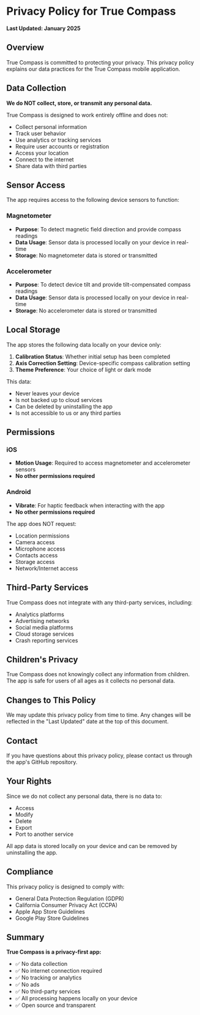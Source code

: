 # Privacy Policy for True Compass

**Last Updated: January 2025**

## Overview

True Compass is committed to protecting your privacy. This privacy policy explains our data practices for the True Compass mobile application.

## Data Collection

**We do NOT collect, store, or transmit any personal data.**

True Compass is designed to work entirely offline and does not:
- Collect personal information
- Track user behavior
- Use analytics or tracking services
- Require user accounts or registration
- Access your location
- Connect to the internet
- Share data with third parties

## Sensor Access

The app requires access to the following device sensors to function:

### Magnetometer
- **Purpose**: To detect magnetic field direction and provide compass readings
- **Data Usage**: Sensor data is processed locally on your device in real-time
- **Storage**: No magnetometer data is stored or transmitted

### Accelerometer
- **Purpose**: To detect device tilt and provide tilt-compensated compass readings
- **Data Usage**: Sensor data is processed locally on your device in real-time
- **Storage**: No accelerometer data is stored or transmitted

## Local Storage

The app stores the following data locally on your device only:

1. **Calibration Status**: Whether initial setup has been completed
2. **Axis Correction Setting**: Device-specific compass calibration setting
3. **Theme Preference**: Your choice of light or dark mode

This data:
- Never leaves your device
- Is not backed up to cloud services
- Can be deleted by uninstalling the app
- Is not accessible to us or any third parties

## Permissions

### iOS
- **Motion Usage**: Required to access magnetometer and accelerometer sensors
- **No other permissions required**

### Android
- **Vibrate**: For haptic feedback when interacting with the app
- **No other permissions required**

The app does NOT request:
- Location permissions
- Camera access
- Microphone access
- Contacts access
- Storage access
- Network/Internet access

## Third-Party Services

True Compass does not integrate with any third-party services, including:
- Analytics platforms
- Advertising networks
- Social media platforms
- Cloud storage services
- Crash reporting services

## Children's Privacy

True Compass does not knowingly collect any information from children. The app is safe for users of all ages as it collects no personal data.

## Changes to This Policy

We may update this privacy policy from time to time. Any changes will be reflected in the "Last Updated" date at the top of this document.

## Contact

If you have questions about this privacy policy, please contact us through the app's GitHub repository.

## Your Rights

Since we do not collect any personal data, there is no data to:
- Access
- Modify
- Delete
- Export
- Port to another service

All app data is stored locally on your device and can be removed by uninstalling the app.

## Compliance

This privacy policy is designed to comply with:
- General Data Protection Regulation (GDPR)
- California Consumer Privacy Act (CCPA)
- Apple App Store Guidelines
- Google Play Store Guidelines

## Summary

**True Compass is a privacy-first app:**
- ✅ No data collection
- ✅ No internet connection required
- ✅ No tracking or analytics
- ✅ No ads
- ✅ No third-party services
- ✅ All processing happens locally on your device
- ✅ Open source and transparent

